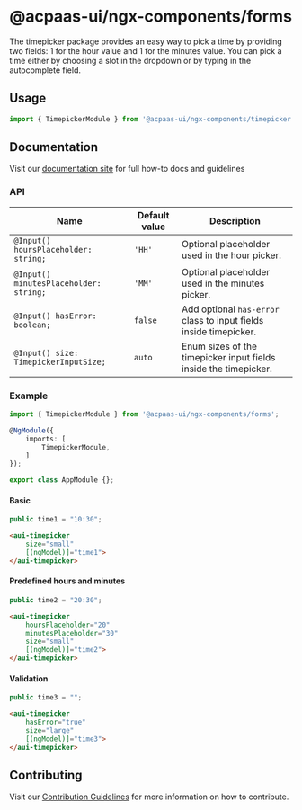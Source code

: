 # @acpaas-ui/ngx-components/forms

The timepicker package provides an easy way to pick a time by providing two fields: 1 for the hour value and 1 for the minutes value. You can pick a time either by choosing a slot in the dropdown or by typing in the autocomplete field.

## Usage

```typescript
import { TimepickerModule } from '@acpaas-ui/ngx-components/timepicker'`;
```

## Documentation

Visit our [documentation site](https://acpaas-ui.digipolis.be/) for full how-to docs and guidelines

### API

| Name         | Default value | Description |
| -----------  | ------ | -------------------------- |
| `@Input() hoursPlaceholder: string;` | `'HH'` | Optional placeholder used in the hour picker. |
| `@Input() minutesPlaceholder: string;` | `'MM'` | Optional placeholder used in the minutes picker. |
| `@Input() hasError: boolean;` | `false` | Add optional `has-error` class to input fields inside timepicker. |
| `@Input() size: TimepickerInputSize;` | `auto` | Enum sizes of the timepicker input fields inside the timepicker. |

### Example

```typescript
import { TimepickerModule } from '@acpaas-ui/ngx-components/forms';

@NgModule({
    imports: [
        TimepickerModule,
    ]
});

export class AppModule {};
```

#### Basic

```typescript
public time1 = "10:30";
```

```html
<aui-timepicker
    size="small"
    [(ngModel)]="time1">
</aui-timepicker>
```

#### Predefined hours and minutes

```typescript
public time2 = "20:30";
```

```html
<aui-timepicker
    hoursPlaceholder="20"
    minutesPlaceholder="30"
    size="small"
    [(ngModel)]="time2">
</aui-timepicker>
```

#### Validation

```typescript
public time3 = "";
```

```html
<aui-timepicker
    hasError="true"
    size="large"
    [(ngModel)]="time3">
</aui-timepicker>
```

## Contributing

Visit our [Contribution Guidelines](../../../../../CONTRIBUTING.md) for more information on how to contribute.
